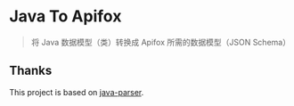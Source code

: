 # Java To Apifox

> 将 Java 数据模型（类）转换成 Apifox 所需的数据模型（JSON Schema）

## Thanks

This project is based on [java-parser](https://github.com/jhipster/prettier-java/tree/main/packages/java-parser).
